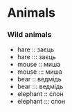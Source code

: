 # Animals

### Wild animals

- hare :: заєць
- hare ::: заєць
- mouse :: миша
- mouse ::: миша
- bear :: ведмідь
- bear ::: ведмідь
- elephant :: слон
- elephant ::: слон

